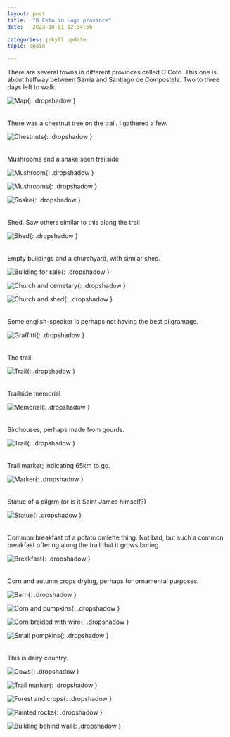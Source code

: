 ```yaml
---
layout: post
title:  "O Coto in Lugo province"
date:   2023-10-01 12:34:56

categories: jekyll update
topic: spain

---
```


There are several towns in different provinces called O Coto.
This one is about halfway between Sarria and Santiago de Compostela.
Two to three days left to walk.

![Map](/images/spain/2023-10-01/map.png){: .dropshadow }
<br><br><br>
There was a chestnut tree on the trail. I gathered a few.

![Chestnuts](/images/spain/2023-10-01/first/image0.jpeg){: .dropshadow }
<br><br><br>
Mushrooms and a snake seen trailside

![Mushroom](/images/spain/2023-10-01/first/image1.jpeg){: .dropshadow }

![Mushrooms](/images/spain/2023-10-01/first/image2.jpeg){: .dropshadow }

![Snake](/images/spain/2023-10-01/first/image3.jpeg){: .dropshadow }
<br><br><br>
Shed.  Saw others similar to this along the trail

![Shed](/images/spain/2023-10-01/first/image4.jpeg){: .dropshadow }
<br><br><br>
Empty buildings and a churchyard, with similar shed.

![Building for sale](/images/spain/2023-10-01/second/image1.jpeg){: .dropshadow }

![Church and cemetary](/images/spain/2023-10-01/second/image2.jpeg){: .dropshadow }

![Church and shed](/images/spain/2023-10-01/second/image3.jpeg){: .dropshadow }
<br><br><br>
Some english-speaker is perhaps not having the best pilgramage.

![Graffitti](/images/spain/2023-10-01/second/image4.jpeg){: .dropshadow }
<br><br><br>
The trail.

![Trail](/images/spain/2023-10-01/third/image0.jpeg){: .dropshadow }
<br><br><br>
Trailside memorial

![Memorial](/images/spain/2023-10-01/third/image1.jpeg){: .dropshadow }
<br><br><br>
Birdhouses, perhaps made from gourds.

![Trail](/images/spain/2023-10-01/third/image2.jpeg){: .dropshadow }
<br><br><br>
Trail marker; indicating 65km to go.

![Marker](/images/spain/2023-10-01/third/image3.jpeg){: .dropshadow }
<br><br><br>
Statue of a pilgrm (or is it Saint James himself?)

![Statue](/images/spain/2023-10-01/third/image4.jpeg){: .dropshadow }
<br><br><br>
Common breakfast of a potato omlette thing.  Not bad, but such
a common breakfast offering along the trail that it grows boring.

![Breakfast](/images/spain/2023-10-01/fourth/image0.jpeg){: .dropshadow }
<br><br><br>
Corn and autumn crops drying, perhaps for ornamental purposes.

![Barn](/images/spain/2023-10-01/fourth/image1.jpeg){: .dropshadow }

![Corn and pumpkins](/images/spain/2023-10-01/fourth/image2.jpeg){: .dropshadow }

![Corn braided with wire](/images/spain/2023-10-01/fourth/image3.jpeg){: .dropshadow }

![Small pumpkins](/images/spain/2023-10-01/fourth/image4.jpeg){: .dropshadow }
<br><br><br>
This is dairy country.

![Cows](/images/spain/2023-10-01/fourth/image5.jpeg){: .dropshadow }

![Trail marker](/images/spain/2023-10-01/fourth/image6.jpeg){: .dropshadow }

![Forest and crops](/images/spain/2023-10-01/fourth/image7.jpeg){: .dropshadow }

![Painted rocks](/images/spain/2023-10-01/fourth/image8.jpeg){: .dropshadow }

![Building behind wall](/images/spain/2023-10-01/fourth/image9.jpeg){: .dropshadow }